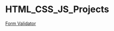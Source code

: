 # HTML_CSS_JS_Projects
[Form Validator](https://github.com/if164ever1/HTML_CSS_JS_Projects/tree/master/formValidator)
